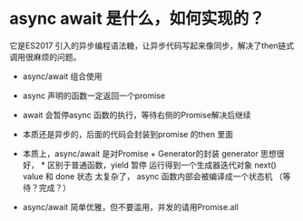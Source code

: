 # async await 是什么，如何实现的？

它是ES2017 引入的异步编程语法糖，让异步代码写起来像同步，解决了then链式调用很麻烦的问题。

- async/await 组合使用
- async 声明的函数一定返回一个promise
- await 会暂停async 函数的执行，等待右侧的Promise解决后继续
- 本质还是异步的，后面的代码会封装到promise 的then 里面

- 本质上，async/await 是对Promise + Generator的封装
    generator 思想很好， * 区别于普通函数，yield 暂停
    运行得到一个生成器迭代对象 next() value 和 done 状态
    太复杂了，
    async 函数内部会被编译成一个状态机 （等待？完成？）
- async/await 简单优雅，但不要滥用，并发的请用Promise.all 

